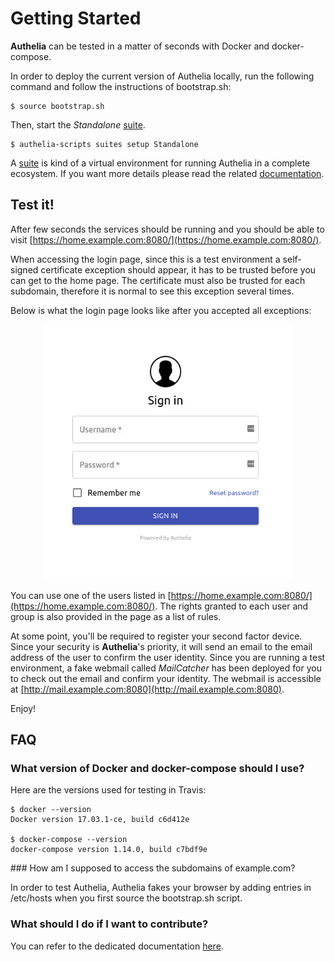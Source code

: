 # Getting Started

**Authelia** can be tested in a matter of seconds with Docker and docker-compose.

In order to deploy the current version of Authelia locally, run the following
command and follow the instructions of bootstrap.sh:

    $ source bootstrap.sh

Then, start the *Standalone* [suite].

    $ authelia-scripts suites setup Standalone

A [suite] is kind of a virtual environment for running Authelia in a complete ecosystem.
If you want more details please read the related [documentation](./suites.md).

## Test it!

After few seconds the services should be running and you should be able to
visit [https://home.example.com:8080/](https://home.example.com:8080/).

When accessing the login page, since this is a test environment a
self-signed certificate exception should appear, it has to be trusted
before you can get to the home page.
The certificate must also be trusted for each subdomain, therefore it is
normal to see this exception several times.

Below is what the login page looks like after you accepted all exceptions:

<p align="center">
  <img src="../docs/images/1FA.png" width="400">
</p>

You can use one of the users listed in
[https://home.example.com:8080/](https://home.example.com:8080/).
The rights granted to each user and group is also provided in the page as
a list of rules.

At some point, you'll be required to register your second factor device.
Since your security is **Authelia**'s priority, it will send 
an email to the email address of the user to confirm the user identity.
Since you are running a test environment, a fake webmail called
*MailCatcher* has been deployed for you to check out the email and
confirm your identity.
The webmail is accessible at
[http://mail.example.com:8080](http://mail.example.com:8080).

Enjoy!

## FAQ

### What version of Docker and docker-compose should I use?

Here are the versions used for testing in Travis:

    $ docker --version
    Docker version 17.03.1-ce, build c6d412e

    $ docker-compose --version
    docker-compose version 1.14.0, build c7bdf9e

### How am I supposed to access the subdomains of example.com?

In order to test Authelia, Authelia fakes your browser by adding entries
in /etc/hosts when you first source the bootstrap.sh script.

### What should I do if I want to contribute?

You can refer to the dedicated documentation [here](./build-and-dev.md).

[config.template.yml]: ../config.template.yml
[DockerHub]: https://hub.docker.com/r/authelia/authelia/
[suite]: ./suites.md